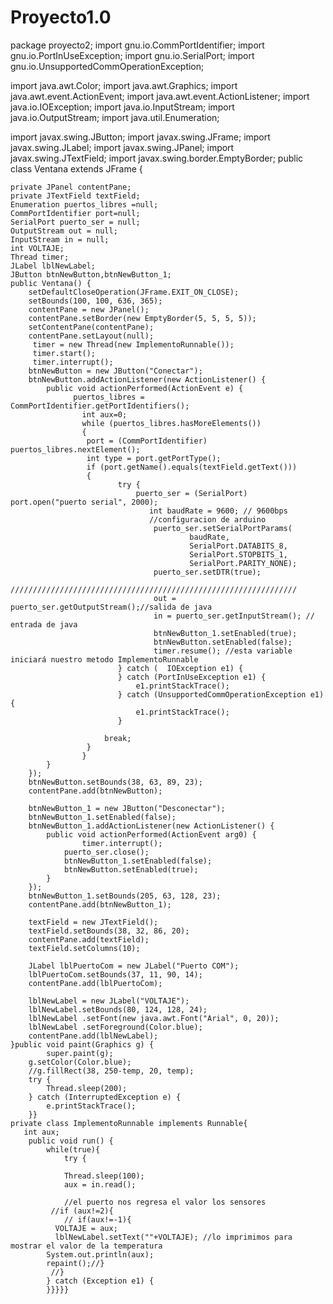 # Proyecto1.0
package proyecto2;
import gnu.io.CommPortIdentifier;
import gnu.io.PortInUseException;
import gnu.io.SerialPort;
import gnu.io.UnsupportedCommOperationException;
 
import java.awt.Color;
import java.awt.Graphics;
import java.awt.event.ActionEvent;
import java.awt.event.ActionListener;
import java.io.IOException;
import java.io.InputStream;
import java.io.OutputStream;
import java.util.Enumeration;
 
import javax.swing.JButton;
import javax.swing.JFrame;
import javax.swing.JLabel;
import javax.swing.JPanel;
import javax.swing.JTextField;
import javax.swing.border.EmptyBorder;
public class Ventana extends JFrame {
 
    private JPanel contentPane;
    private JTextField textField;
    Enumeration puertos_libres =null;
    CommPortIdentifier port=null;
    SerialPort puerto_ser = null;
    OutputStream out = null;
    InputStream in = null;
    int VOLTAJE;
    Thread timer;
    JLabel lblNewLabel;
    JButton btnNewButton,btnNewButton_1;
    public Ventana() {
        setDefaultCloseOperation(JFrame.EXIT_ON_CLOSE);
        setBounds(100, 100, 636, 365);
        contentPane = new JPanel();
        contentPane.setBorder(new EmptyBorder(5, 5, 5, 5));
        setContentPane(contentPane);
        contentPane.setLayout(null);
         timer = new Thread(new ImplementoRunnable());
         timer.start();
         timer.interrupt();
        btnNewButton = new JButton("Conectar");
        btnNewButton.addActionListener(new ActionListener() {
            public void actionPerformed(ActionEvent e) {
                  puertos_libres = CommPortIdentifier.getPortIdentifiers();
                    int aux=0;
                    while (puertos_libres.hasMoreElements())
                    {
                     port = (CommPortIdentifier) puertos_libres.nextElement();
                     int type = port.getPortType();
                     if (port.getName().equals(textField.getText()))
                     {
                            try {
                                puerto_ser = (SerialPort) port.open("puerto serial", 2000);
                                   int baudRate = 9600; // 9600bps
                                   //configuracion de arduino
                                    puerto_ser.setSerialPortParams(
                                            baudRate,
                                            SerialPort.DATABITS_8,
                                            SerialPort.STOPBITS_1,
                                            SerialPort.PARITY_NONE);
                                    puerto_ser.setDTR(true);
                 ////////////////////////////////////////////////////////////////
                                    out = puerto_ser.getOutputStream();//salida de java
                                    in = puerto_ser.getInputStream(); // entrada de java
                                    btnNewButton_1.setEnabled(true);
                                    btnNewButton.setEnabled(false);
                                    timer.resume(); //esta variable iniciará nuestro metodo ImplementoRunnable
                            } catch (  IOException e1) {
                            } catch (PortInUseException e1) {
                                e1.printStackTrace();
                            } catch (UnsupportedCommOperationException e1) {
                                e1.printStackTrace();
                            }
 
                         break;
                     }
                    }
            }
        });
        btnNewButton.setBounds(38, 63, 89, 23);
        contentPane.add(btnNewButton);
 
        btnNewButton_1 = new JButton("Desconectar");
        btnNewButton_1.setEnabled(false);
        btnNewButton_1.addActionListener(new ActionListener() {
            public void actionPerformed(ActionEvent arg0) {
                    timer.interrupt();
                puerto_ser.close();
                btnNewButton_1.setEnabled(false);
                btnNewButton.setEnabled(true);
            }
        });
        btnNewButton_1.setBounds(205, 63, 128, 23);
        contentPane.add(btnNewButton_1);
 
        textField = new JTextField();
        textField.setBounds(38, 32, 86, 20);
        contentPane.add(textField);
        textField.setColumns(10);
 
        JLabel lblPuertoCom = new JLabel("Puerto COM");
        lblPuertoCom.setBounds(37, 11, 90, 14);
        contentPane.add(lblPuertoCom);
 
        lblNewLabel = new JLabel("VOLTAJE");
        lblNewLabel.setBounds(80, 124, 128, 24);
        lblNewLabel .setFont(new java.awt.Font("Arial", 0, 20));
        lblNewLabel .setForeground(Color.blue);
        contentPane.add(lblNewLabel);
    }public void paint(Graphics g) {
            super.paint(g);
        g.setColor(Color.blue);
        //g.fillRect(38, 250-temp, 20, temp);
        try {
            Thread.sleep(200);
        } catch (InterruptedException e) {
            e.printStackTrace();
        }}
    private class ImplementoRunnable implements Runnable{
       int aux;
        public void run() {
            while(true){
                try {
             
                Thread.sleep(100);
                aux = in.read();
               
                //el puerto nos regresa el valor los sensores
             //if (aux!=2){
            	// if(aux!=-1){
              VOLTAJE = aux;
              lblNewLabel.setText(""+VOLTAJE); //lo imprimimos para mostrar el valor de la temperatura
            System.out.println(aux);
            repaint();//}
             //}
            } catch (Exception e1) {
            }}}}}
